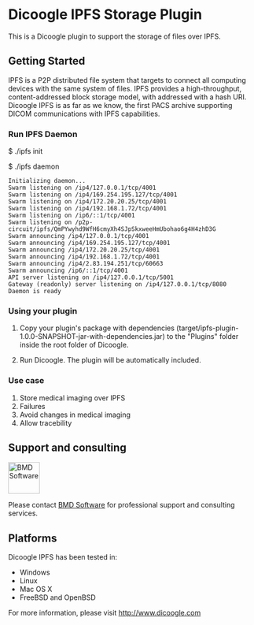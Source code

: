 Dicoogle IPFS Storage Plugin 
========================

This is a Dicoogle plugin to support the storage of files over IPFS. 

Getting Started
---------------

IPFS is a P2P distributed file system that targets to connect all computing devices with 
the same system of files. IPFS provides a high-throughput, content-addressed block storage model, with 
addressed with a hash URI. Dicoogle IPFS is as far as we know, the first PACS archive supporting DICOM communications
with IPFS capabilities.
  

### Run IPFS Daemon 


$ ./ipfs init

$ ./ipfs daemon


```
Initializing daemon...
Swarm listening on /ip4/127.0.0.1/tcp/4001
Swarm listening on /ip4/169.254.195.127/tcp/4001
Swarm listening on /ip4/172.20.20.25/tcp/4001
Swarm listening on /ip4/192.168.1.72/tcp/4001
Swarm listening on /ip6/::1/tcp/4001
Swarm listening on /p2p-circuit/ipfs/QmPYwyhd9WfH6cmyXh4SJpSkxweeHmUbohao6g4H4zhD3G
Swarm announcing /ip4/127.0.0.1/tcp/4001
Swarm announcing /ip4/169.254.195.127/tcp/4001
Swarm announcing /ip4/172.20.20.25/tcp/4001
Swarm announcing /ip4/192.168.1.72/tcp/4001
Swarm announcing /ip4/2.83.194.251/tcp/60663
Swarm announcing /ip6/::1/tcp/4001
API server listening on /ip4/127.0.0.1/tcp/5001
Gateway (readonly) server listening on /ip4/127.0.0.1/tcp/8080
Daemon is ready
``` 


### Using your plugin

1. Copy your plugin's package with dependencies (target/ipfs-plugin-1.0.0-SNAPSHOT-jar-with-dependencies.jar)
   to the "Plugins" folder inside the root folder of Dicoogle.

2. Run Dicoogle. The plugin will be automatically included.



### Use case

1) Store medical imaging over IPFS
2) Failures
3) Avoid changes in medical imaging 
4) Allow tracebility 


## Support and consulting
[<img src="https://raw.githubusercontent.com/wiki/BMDSoftware/dicoogle/images/bmd.png" height="64" alt="BMD Software">](https://www.bmd-software.com)

Please contact [BMD Software](https://www.bmd-software.com) for professional support and consulting services.



Platforms
----------

Dicoogle IPFS has been tested in:

- Windows
- Linux
- Mac OS X
- FreeBSD and OpenBSD

For more information, please visit http://www.dicoogle.com

